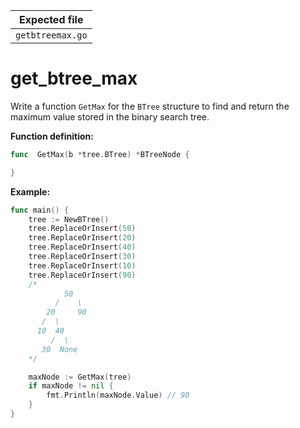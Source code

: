 | Expected file    |
| ---------------- |
| `getbtreemax.go` |

# get_btree_max

Write a function `GetMax` for the `BTree` structure to find and return the maximum value stored in the binary search tree.

**Function definition:**

```go
func  GetMax(b *tree.BTree) *BTreeNode {

}
```

**Example:**

```go
func main() {
    tree := NewBTree()
    tree.ReplaceOrInsert(50)
    tree.ReplaceOrInsert(20)
    tree.ReplaceOrInsert(40)
    tree.ReplaceOrInsert(30)
    tree.ReplaceOrInsert(10)
    tree.ReplaceOrInsert(90)
    /*
            50
          /    \
        20     90
       /  \
      10  40
         /  \
       30  None
    */

    maxNode := GetMax(tree)
    if maxNode != nil {
        fmt.Println(maxNode.Value) // 90
    }
}
```
